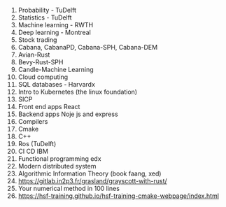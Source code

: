 1. Probability - TuDelft
2. Statistics - TuDelft
3. Machine learning - RWTH
4. Deep learning - Montreal
5. Stock trading
6. Cabana, CabanaPD, Cabana-SPH, Cabana-DEM
7. Avian-Rust
8. Bevy-Rust-SPH
9. Candle-Machine Learning
10. Cloud computing
11. SQL databases - Harvardx
12. Intro to Kubernetes (the linux foundation)
13. SICP
14. Front end apps React
15. Backend apps Noje js and express
16. Compilers
17. Cmake
18. C++
19. Ros (TuDelft)
20. CI CD IBM
21. Functional programming edx
22. Modern distributed system
23. Algorithmic Information Theory (book faang, xed)
24. https://gitlab.in2p3.fr/grasland/grayscott-with-rust/
25. Your numerical method in 100 lines
26. https://hsf-training.github.io/hsf-training-cmake-webpage/index.html
